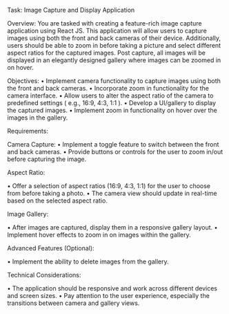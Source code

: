 Task: Image Capture and Display Application

Overview:
You are tasked with creating a feature-rich image capture application using React JS. This application will allow users to capture images using both the front and back cameras of their device. Additionally, users should be able to zoom in before taking a picture and select different aspect ratios for the captured images. Post capture, all images will be displayed in an elegantly designed gallery where images can be zoomed in on hover.

Objectives:
•	Implement camera functionality to capture images using both the front and back cameras.
•	Incorporate zoom in functionality for the camera interface.
•	Allow users to alter the aspect ratio of the camera to predefined settings ( e.g., 16:9, 4:3, 1:1 ).
•	Develop a UI/gallery to display the captured images.
•	Implement zoom in functionality on hover over the images in the gallery.

Requirements:

Camera Capture:
•	Implement a toggle feature to switch between the front and back cameras.
•	Provide buttons or controls for the user to zoom in/out before capturing the image.

Aspect Ratio:


•	Offer a selection of aspect ratios (16:9, 4:3, 1:1) for the user to choose from before taking a photo.
•	The camera view should update in real-time based on the selected aspect ratio.

Image Gallery:


•	After images are captured, display them in a responsive gallery layout.
•	Implement hover effects to zoom in on images within the gallery.

Advanced Features (Optional):


•	Implement the ability to delete images from the gallery.

Technical Considerations:


•	The application should be responsive and work across different devices and screen sizes.
•	Pay attention to the user experience, especially the transitions between camera and gallery views.
